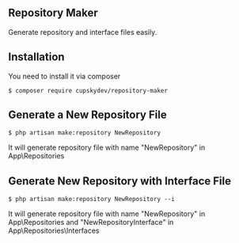 ## Repository Maker
Generate repository and interface files easily.

## Installation
You need to install it via composer
```
$ composer require cupskydev/repository-maker
```

## Generate a New Repository File
```
$ php artisan make:repository NewRepository
```
It will generate repository file with name "NewRepository" in App\Repositories

## Generate New Repository with Interface File
```
$ php artisan make:repository NewRepository --i
```
It will generate repository file with name "NewRepository" in App\Repositories and "NewRepositoryInterface" in App\Repositories\Interfaces